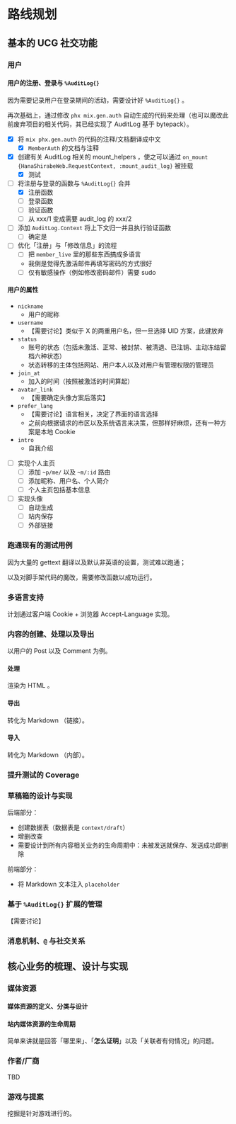 # 路线规划

## 基本的 UCG 社交功能

### 用户

#### 用户的注册、登录与 `%AuditLog{}`

因为需要记录用户在登录期间的活动，需要设计好 `%AuditLog{}` 。

再次基础上，通过修改 `phx mix.gen.auth` 自动生成的代码来处理（也可以魔改此前废弃项目的相关代码，其已经实现了 AuditLog 基于 bytepack）。

- [x] 将 `mix phx.gen.auth` 的代码的注释/文档翻译成中文
  - [x] `MemberAuth` 的文档与注释
- [x] 创建有关 AuditLog 相关的 mount_helpers ，使之可以通过 `on_mount {HanaShirabeWeb.RequestContext, :mount_audit_log}` 被挂载
  - [x] 测试
- [ ] 将注册与登录的函数与 `%AuditLog{}` 合并
  - [x] 注册函数
  - [ ] 登录函数
  - [ ] 验证函数
  - [ ] 从 xxx/1 变成需要 audit_log 的 xxx/2
- [ ] 添加 `AuditLog.Context` 将上下文归一并且执行验证函数
  - [ ] 确定是
- [ ] 优化「注册」与「修改信息」的流程
  - [ ] 把 `member_live` 里的那些东西搞成多语言
  - 我倒是觉得先激活邮件再填写密码的方式很好
  - [ ] 仅有敏感操作（例如修改密码邮件）需要 sudo

#### 用户的属性

- `nickname`
  - 用户的昵称
- `username`
  - 【需要讨论】类似于 X 的两重用户名，但一旦选择 UID 方案，此键放弃
- `status`
  - 账号的状态（包括未激活、正常、被封禁、被清退、已注销、主动冻结留档六种状态）
  - 状态转移的主体包括网站、用户本人以及对用户有管理权限的管理员
- `join_at`
  - 加入的时间（按照被激活的时间算起）
- `avatar_link`
  - 【需要确定头像方案后落实】
- `prefer_lang`
  - 【需要讨论】语言相关，决定了界面的语言选择
  - 之前向根据请求的市区以及系统语言来决策，但那样好麻烦，还有一种方案是本地 Cookie
- `intro`
  - 自我介绍

- [ ] 实现个人主页
  - [ ] 添加 `~p/me/` 以及 `~m/:id` 路由
  - [ ] 添加昵称、用户名、个人简介
  - [ ] 个人主页包括基本信息
- [ ] 实现头像
  - [ ] 自动生成
  - [ ] 站内保存
  - [ ] 外部链接

### 跑通现有的测试用例

因为大量的 gettext 翻译以及默认非英语的设置，测试难以跑通；

以及对脚手架代码的魔改，需要修改函数以成功运行。

### 多语言支持

计划通过客户端 Cookie + 浏览器 Accept-Language 实现。

### 内容的创建、处理以及导出

以用户的 Post 以及 Comment 为例。

#### 处理

渲染为 HTML 。

#### 导出

转化为 Markdown （链接）。

#### 导入

转化为 Markdown （内部）。

### 提升测试的 Coverage

### 草稿箱的设计与实现

后端部分：

- 创建数据表（数据表是 `context/draft`）
- 增删改查
- 需要设计到所有内容相关业务的生命周期中：未被发送就保存、发送成功即删除

前端部分：

- 将 Markdown 文本注入 `placeholder`

### 基于 `%AuditLog{}` 扩展的管理

【需要讨论】

### 消息机制、`@` 与社交关系

## 核心业务的梳理、设计与实现

### 媒体资源

#### 媒体资源的定义、分类与设计

#### 站内媒体资源的生命周期

简单来讲就是回答「哪里来」、「**怎么证明**」以及「关联者有何情况」的问题。

### 作者/厂商

TBD

### 游戏与提案

挖掘是针对游戏进行的。
